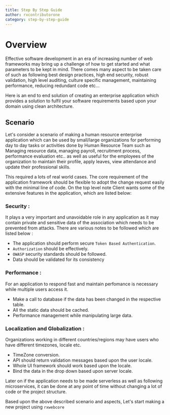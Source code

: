 ```yaml
---
title: Step By Step Guide
author: rxcontributorone
category: step-by-step-guide  
---
```


# Overview

Effective software development in an era of increasing number of web frameworks may bring up a challenge of how to get started and what parameters to be kept in mind. There comes many aspect to be taken care of such as following best design practices, high end security, robust validation, high level auditing, culture specific management, maintaining performance, reducing redundant code etc...

Here is an end to end solution of creating an enterprise application which provides a solution to fulfil your software requirements based upon your domain using clean architecture. 

## Scenario
Let's consider a scenario of making a human resource enterprise application which can be used by small/large organizations for performing day to day tasks or activities done by Human Resource Team such as Managing resource data, managing payroll, recruitment process, performance evaluation etc.. as well as useful for the employees of the organization to maintain their profile, apply leaves, view attendance and update their professional skills.

This required a lots of real world cases. The core requirement of the application framework should be flexible to adopt the change request easily with the minimal line of code. On the top level note Client wants some of the extensive features in the application, which are listed below:

### Security :

It plays a very important and unavoidable role in any application as it may contain private and sensitive data of the association which needs to be prevented from attacks. There are various notes to be followed which are listed below : 

* The application should perform secure `Token Based Authentication`.
* `Authorization` should be effectively.
* `OWASP` security standards should be followed.
* Data should be validated for its consistency 

### Performance :

For an application to respond fast and maintain perfomance is necessary while multiple users access it. 

* Make a call to database if the data has been changed in the respective table.
* All the static data should be cached.
* Performance management while manipulating large data. 

### Localization and Globalization :

Organizations working in different countries/regions may have users who have different timezones, locale etc.

* TimeZone conversion.
* API should return validation messages based upon the user locale.
* Whole UI framework should work based upon the locale.
* Bind the data in the drop down based upon server locale. 

Later on if the application needs to be made serverless as well as following microservices, it can be done at any point of time without changing a lot of code or the project structure. 

Based upon the above described scenario and aspects, Let's start making a new project using `rxwebcore`





